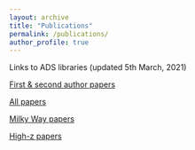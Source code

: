 ```yaml
---
layout: archive
title: "Publications"
permalink: /publications/
author_profile: true
---
```


Links to ADS libraries (updated 5th March, 2021)

[First & second author papers](https://ui.adsabs.harvard.edu/public-libraries/OGJGndqYQSCmU3Npk14PrA)

[All papers](https://ui.adsabs.harvard.edu/public-libraries/oX1OF4TISF2eB3R7ECBWFg)

[Milky Way papers](https://ui.adsabs.harvard.edu/public-libraries/VuzUoUVsTo2sFk7LM4CRPQ)

[High-z papers](https://ui.adsabs.harvard.edu/public-libraries/5XuKtlEsTj-naUGHl6niiw)

